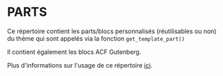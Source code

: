 # PARTS

Ce répertoire contient les parts/blocs personnalisés (réutilisables ou non) du thème qui sont appelés via la fonction `get_template_part()`

Il contient également les blocs ACF Gutenberg.

Plus d'informations sur l'usage de ce répertoire [ici](https://developer.wordpress.org/reference/functions/get_template_part/).
